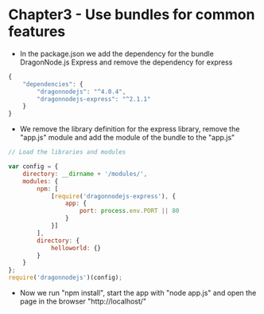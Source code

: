 # Chapter3 - Use bundles for common features
- In the package.json we add the dependency for the bundle DragonNode.js Express and remove the dependency for express
```javascript
{
    "dependencies": {
        "dragonnodejs": "^4.0.4",
        "dragonnodejs-express": "^2.1.1"
    }
}
```
- We remove the library definition for the express library, remove the "app.js" module and add the module of the bundle to the "app.js"
```javascript
// Load the libraries and modules

var config = {
    directory: __dirname + '/modules/',
    modules: {
        npm: [
            [require('dragonnodejs-express'), {
                app: {
                    port: process.env.PORT || 80
                }
            }]
        ],
        directory: {
            helloworld: {}
        }
    }
};
require('dragonnodejs')(config);
```
- Now we run "npm install", start the app with "node app.js" and open the page in the browser "http://localhost/"
